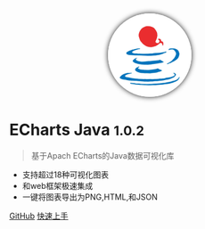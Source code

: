 <p align="center">
 <img src="../_media/logo.png" alt="logo" width=150 height=150 style="border-radius: 50%; box-shadow: 0 0 10px 0;" />
</p>

# ECharts Java <small>1.0.2</small>

> 基于Apach ECharts的Java数据可视化库

- 支持超过18种可视化图表
- 和web框架极速集成
- 一键将图表导出为PNG,HTML,和JSON

[GitHub](https://github.com/ECharts-Java/ECharts-Java.git)
[快速上手](zh-cn/quick-start)
